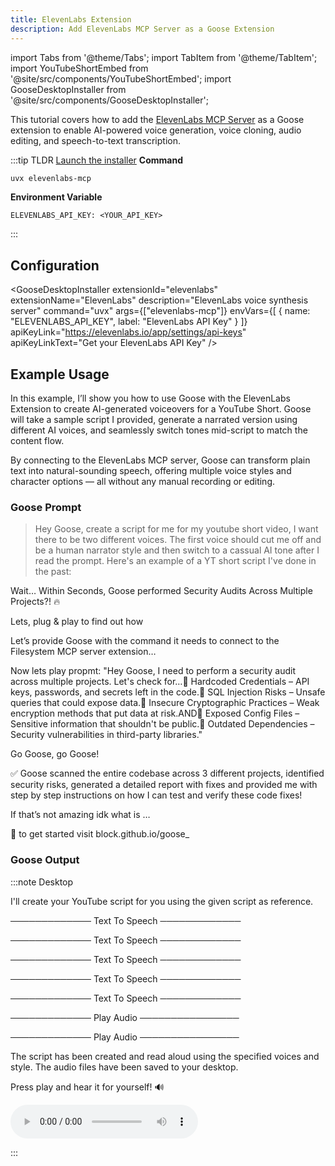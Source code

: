 ```yaml
---
title: ElevenLabs Extension
description: Add ElevenLabs MCP Server as a Goose Extension
---
```


import Tabs from '@theme/Tabs';
import TabItem from '@theme/TabItem';
import YouTubeShortEmbed from '@site/src/components/YouTubeShortEmbed';
import GooseDesktopInstaller from '@site/src/components/GooseDesktopInstaller';

<YouTubeShortEmbed videoUrl="https://www.youtube.com/embed/1Z8XtjQ9El0" />


This tutorial covers how to add the [ElevenLabs MCP Server](https://github.com/yamadashy/repomix) as a Goose extension to enable AI-powered voice generation, voice cloning, audio editing, and speech-to-text transcription.

:::tip TLDR
<Tabs groupId="interface">
  <TabItem value="ui" label="Goose Desktop" default>
  [Launch the installer](goose://extension?cmd=uvx&arg=elevenlabs-mcp&id=elevenlabs&name=ElevenLabs&description=ElevenLabs%20voice%20synthesis%20server&env=ELEVENLABS_API_KEY)
  </TabItem>
  <TabItem value="cli" label="Goose CLI">
  **Command**
  ```sh
  uvx elevenlabs-mcp
  ```
  </TabItem>
</Tabs>

  **Environment Variable**
  ```
  ELEVENLABS_API_KEY: <YOUR_API_KEY>
  ```
:::

## Configuration

<GooseDesktopInstaller
  extensionId="elevenlabs"
  extensionName="ElevenLabs"
  description="ElevenLabs voice synthesis server"
  command="uvx"
  args={["elevenlabs-mcp"]}
  envVars={[
    { name: "ELEVENLABS_API_KEY", label: "ElevenLabs API Key" }
  ]}
  apiKeyLink="https://elevenlabs.io/app/settings/api-keys"
  apiKeyLinkText="Get your ElevenLabs API Key"
/>

## Example Usage

In this example, I’ll show you how to use Goose with the ElevenLabs Extension to create AI-generated voiceovers for a YouTube Short. Goose will take a sample script I provided, generate a narrated version using different AI voices, and seamlessly switch tones mid-script to match the content flow.

By connecting to the ElevenLabs MCP server, Goose can transform plain text into natural-sounding speech, offering multiple voice styles and character options — all without any manual recording or editing.

### Goose Prompt

> Hey Goose, create a script for me for my youtube short video, I want there to be two different voices. The first voice should cut me off and be a human narrator style and then switch to a cassual AI tone after I read the prompt. Here's an example of a YT short script I've done in the past: 

Wait… Within Seconds, Goose performed Security Audits Across Multiple Projects?! 🔥

Lets, plug & play to find out how 

Let’s provide Goose with the command it needs to connect to the Filesystem MCP server extension…

Now lets play 
propmt:  "Hey Goose, I need to perform a security audit across multiple projects. Let's check for…🔹 Hardcoded Credentials – API keys, passwords, and secrets left in the code.🔹 SQL Injection Risks – Unsafe queries that could expose data.🔹 Insecure Cryptographic Practices – Weak encryption methods that put data at risk.AND🔹 Exposed Config Files – Sensitive information that shouldn't be public.🔹 Outdated Dependencies – Security vulnerabilities in third-party libraries."

Go Goose, go Goose!

✅ Goose scanned the entire codebase across 3 different projects, identified security risks, generated a detailed report with fixes and provided me with step by step instructions on how I can test and verify these code fixes! 

If that’s not amazing idk what is …

🚀 to get started visit block.github.io/goose_


### Goose Output

:::note Desktop

I'll create your YouTube script for you using the given script as reference. 

───────────── Text To Speech ─────────────

───────────── Text To Speech ─────────────

───────────── Text To Speech ─────────────

───────────── Text To Speech ─────────────

───────────── Text To Speech ─────────────

───────────── Play Audio  ────────────────

───────────── Play Audio  ────────────────

The script has been created and read aloud using the specified voices and style. The audio files have been saved to your desktop.

Press play and hear it for yourself! 🔊

<audio controls>
  <source src="/goose/audio/elevenlabs-mcp-demo.mp3" type="audio/mpeg" />
  Your browser does not support the audio element.
</audio>

:::